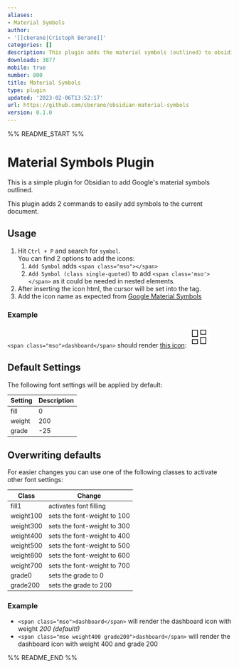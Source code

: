```yaml
---
aliases:
- Material Symbols
author:
- '[[cberane|Cristoph Berane]]'
categories: []
description: This plugin adds the material symbols (outlined) to obsidian
downloads: 3877
mobile: true
number: 800
title: Material Symbols
type: plugin
updated: '2023-02-06T13:52:17'
url: https://github.com/cberane/obsidian-material-symbols
version: 0.1.0
---
```


%% README_START %%

# Material Symbols Plugin

This is a simple plugin for Obsidian to add Google's material symbols outlined.

This plugin adds 2 commands to easily add symbols to the current document.

## Usage

1. Hit `Ctrl + P` and search for `symbol`.  
   You can find 2 options to add the icons:
	1. `Add Symbol` adds `<span class="mso"></span>`
	2. `Add Symbol (class single-quoted)` to add `<span class='mso'></span>`
	   as it could be needed in nested elements.
2. After inserting the icon html, the cursor will be set into the tag.
3. Add the icon name as expected from
   [Google Material Symbols](https://fonts.google.com/icons?icon.style=Outlined)
 
### Example
`<span class="mso">dashboard</span>` should render 
[this icon](https://fonts.google.com/icons?selected=Material%20Symbols%20Outlined%3Adashboard%3AFILL%400%3Bwght%40200%3BGRAD%40-25%3Bopsz%4024):
![](https://raw.githubusercontent.com/cberane/obsidian-material-symbols/HEAD/doc/dashboard_FILL0_wght200_GRAD-25_opsz48.png) 

## Default Settings

The following font settings will be applied by default:

| Setting | Description |
|---------|-------------|
| fill    | 0           |
| weight  | 200         | 
| grade   | -25         |

## Overwriting defaults

For easier changes you can use one of the following classes to activate other font settings: 

| Class     | Change                      |
|-----------|-----------------------------|
| fill1     | activates font filling      |
| weight100 | sets the font-weight to 100 |
| weight300 | sets the font-weight to 300 | 
| weight400 | sets the font-weight to 400 | 
| weight500 | sets the font-weight to 500 | 
| weight600 | sets the font-weight to 600 | 
| weight700 | sets the font-weight to 700 | 
| grade0    | sets the grade to 0         | 
| grade200  | sets the grade to 200       |

### Example
- `<span class="mso">dashboard</span>` will render the dashboard icon with weight _200 (default!)_
- `<span class="mso weight400 grade200">dashboard</span>`  will render the dashboard icon with weight 400 and grade 200


%% README_END %%